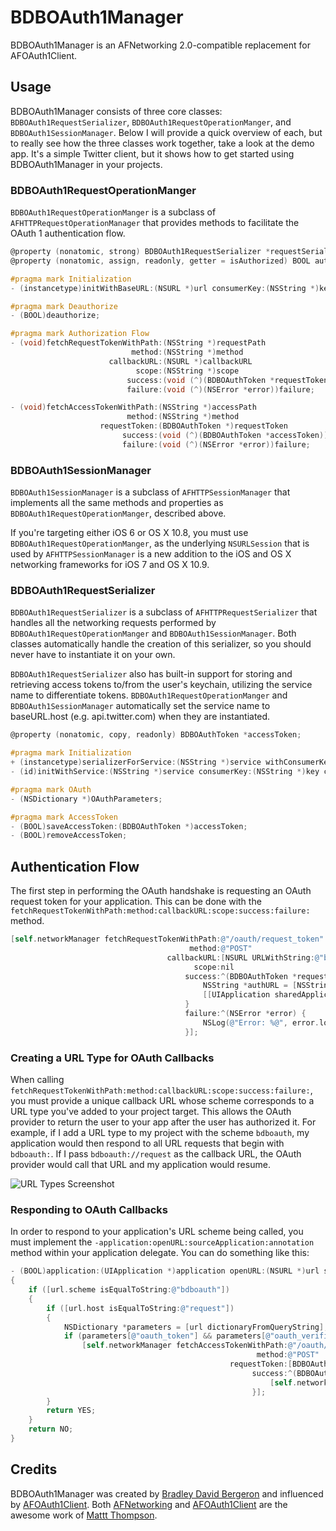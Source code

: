 # BDBOAuth1Manager

BDBOAuth1Manager is an AFNetworking 2.0-compatible replacement for AFOAuth1Client.

## Usage

BDBOAuth1Manager consists of three core classes: `BDBOAuth1RequestSerializer`, `BDBOAuth1RequestOperationManger`, and `BDBOAuth1SessionManager`. Below I will provide a quick overview of each, but to really see how the three classes work together, take a look at the demo app. It's a simple Twitter client, but it shows how to get started using BDBOAuth1Manager in your projects.

### BDBOAuth1RequestOperationManger

`BDBOAuth1RequestOperationManger` is a subclass of `AFHTTPRequestOperationManager` that provides methods to facilitate the OAuth 1 authentication flow.

```objective-c
@property (nonatomic, strong) BDBOAuth1RequestSerializer *requestSerializer;
@property (nonatomic, assign, readonly, getter = isAuthorized) BOOL authorized;

#pragma mark Initialization
- (instancetype)initWithBaseURL:(NSURL *)url consumerKey:(NSString *)key consumerSecret:(NSString *)secret;

#pragma mark Deauthorize
- (BOOL)deauthorize;

#pragma mark Authorization Flow
- (void)fetchRequestTokenWithPath:(NSString *)requestPath
                           method:(NSString *)method
                      callbackURL:(NSURL *)callbackURL
                            scope:(NSString *)scope
                          success:(void (^)(BDBOAuthToken *requestToken))success
                          failure:(void (^)(NSError *error))failure;

- (void)fetchAccessTokenWithPath:(NSString *)accessPath
                          method:(NSString *)method
                    requestToken:(BDBOAuthToken *)requestToken
                         success:(void (^)(BDBOAuthToken *accessToken))success
                         failure:(void (^)(NSError *error))failure;
```

### BDBOAuth1SessionManager

`BDBOAuth1SessionManager` is a subclass of `AFHTTPSessionManager` that implements all the same methods and properties as `BDBOAuth1RequestOperationManger`, described above.

If you're targeting either iOS 6 or OS X 10.8, you must use `BDBOAuth1RequestOperationManger`, as the underlying `NSURLSession` that is used by `AFHTTPSessionManager` is a new addition to the iOS and OS X networking frameworks for iOS 7 and OS X 10.9.

### BDBOAuth1RequestSerializer

`BDBOAuth1RequestSerializer` is a subclass of `AFHTTPRequestSerializer` that handles all the networking requests performed by `BDBOAuth1RequestOperationManger` and `BDBOAuth1SessionManager`. Both classes automatically handle the creation of this serializer, so you should never have to instantiate it on your own.

`BDBOAuth1RequestSerializer` also has built-in support for storing and retrieving access tokens to/from the user's keychain, utilizing the service name to differentiate tokens. `BDBOAuth1RequestOperationManger` and `BDBOAuth1SessionManager` automatically set the service name to baseURL.host (e.g. api.twitter.com) when they are instantiated.

```objective-c
@property (nonatomic, copy, readonly) BDBOAuthToken *accessToken;

#pragma mark Initialization
+ (instancetype)serializerForService:(NSString *)service withConsumerKey:(NSString *)key consumerSecret:(NSString *)secret;
- (id)initWithService:(NSString *)service consumerKey:(NSString *)key consumerSecret:(NSString *)secret;

#pragma mark OAuth
- (NSDictionary *)OAuthParameters;

#pragma mark AccessToken
- (BOOL)saveAccessToken:(BDBOAuthToken *)accessToken;
- (BOOL)removeAccessToken;
```

## Authentication Flow

The first step in performing the OAuth handshake is requesting an OAuth request token for your application. This can be done with the `fetchRequestTokenWithPath:method:callbackURL:scope:success:failure:` method.

```objective-c
[self.networkManager fetchRequestTokenWithPath:@"/oauth/request_token"
                                        method:@"POST"
                                   callbackURL:[NSURL URLWithString:@"bdboauth://request"]
                                         scope:nil
                                       success:^(BDBOAuthToken *requestToken) {
                                           NSString *authURL = [NSString stringWithFormat:@"https://api.twitter.com/oauth/authorize?oauth_token=%@", requestToken.token];
                                           [[UIApplication sharedApplication] openURL:[NSURL URLWithString:authURL]];
                                       }
                                       failure:^(NSError *error) {
                                           NSLog(@"Error: %@", error.localizedDescription);
                                       }];
``` 

### Creating a URL Type for OAuth Callbacks

When calling `fetchRequestTokenWithPath:method:callbackURL:scope:success:failure:`, you must provide a unique callback URL whose scheme corresponds to a URL type you've added to your project target. This allows the OAuth provider to return the user to your app after the user has authorized it. For example, if I add a URL type to my project with the scheme `bdboauth`, my application would then respond to all URL requests that begin with `bdboauth:`. If I pass `bdboauth://request` as the callback URL, the OAuth provider would call that URL and my application would resume.

![URL Types Screenshot](https://dl.dropboxusercontent.com/u/6225/GitHub/BDBOAuth1Manager/urltypes.png)

### Responding to OAuth Callbacks

In order to respond to your application's URL scheme being called, you must implement the `-application:openURL:sourceApplication:annotation` method within your application delegate. You can do something like this:

```objective-c
- (BOOL)application:(UIApplication *)application openURL:(NSURL *)url sourceApplication:(NSString *)sourceApplication annotation:(id)annotation
{
    if ([url.scheme isEqualToString:@"bdboauth"])
    {
        if ([url.host isEqualToString:@"request"])
        {
            NSDictionary *parameters = [url dictionaryFromQueryString];
            if (parameters[@"oauth_token"] && parameters[@"oauth_verifier"])
                [self.networkManager fetchAccessTokenWithPath:@"/oauth/access_token"
                                                       method:@"POST"
                                                 requestToken:[BDBOAuthToken tokenWithQueryString:url.query]
                                                      success:^(BDBOAuthToken *accessToken) {
                                                          [self.networkManager.requestSerializer saveAccessToken:accessToken];
                                                      }];
        }
        return YES;
    }
    return NO;
}
```

## Credits

BDBOAuth1Manager was created by [Bradley David Bergeron](http://www.bradbergeron.com) and influenced by [AFOAuth1Client](https://github.com/AFNetworking/AFOAuth1Client). Both [AFNetworking](https://github.com/AFNetworking/AFNetworking) and [AFOAuth1Client](https://github.com/AFNetworking/AFOAuth1Client) are the awesome work of [Mattt Thompson](https://github.com/mattt).

